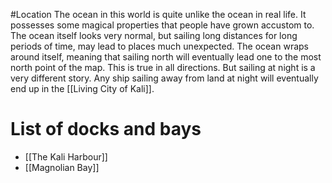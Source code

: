 #Location 
The ocean in this world is quite unlike the ocean in real life. It possesses some magical properties that people have grown accustom to. The ocean itself looks very normal, but sailing long distances for long periods of time, may lead to places much unexpected. The ocean wraps around itself, meaning that sailing north will eventually lead one to the most north point of the map. This is true in all directions. But sailing at night is a very different story. Any ship sailing away from land at night will eventually end up in the [[Living City of Kali]].
# List of docks and bays
- [[The Kali Harbour]]
- [[Magnolian Bay]]